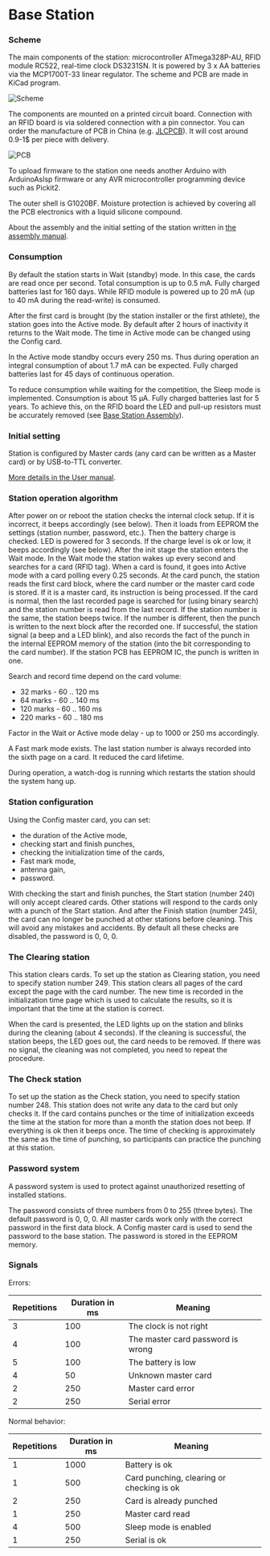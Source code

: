 # Base Station

### Scheme

The main components of the station: microcontroller ATmega328P-AU, RFID module RC522, real-time clock DS3231SN.
It is powered by 3 x AA batteries via the MCP1700T-33 linear regulator.
The scheme and PCB are made in KiCad program.

![](/hardware/BaseStation/prod/v3/sportiduino-base-v3-scheme.png?raw=true "Scheme")

The components are mounted on a printed circuit board.
Connection with an RFID board is via soldered connection with a pin connector.
You can order the manufacture of PCB in China (e.g. [JLCPCB](https://jlcpcb.com/)).
It will cost around 0.9-1$ per piece with delivery.

![](/hardware/BaseStation/prod/v3/sportiduino-base-v3-pcb.png?raw=true "PCB")

To upload firmware to the station one needs another Arduino with ArduinoAsIsp firmware or any 
AVR microcontroller programming device such as Pickit2.

The outer shell is G1020BF.
Moisture protection is achieved by covering all the PCB electronics with a liquid silicone compound.

About the assembly and the initial setting of the station written in [the assembly manual](BaseStationAssembly.md).

### Consumption

By default the station starts in Wait (standby) mode.
In this case, the cards are read once per second.
Total consumption is up to 0.5 mA.
Fully charged batteries last for 160 days.
While RFID module is powered up to 20 mA (up to 40 mA during the read-write) is consumed.

After the first card is brought (by the station installer or the first athlete),
the station goes into the Active mode.
By default after 2 hours of inactivity it returns to the Wait mode.
The time in Active mode can be changed using the Config card.

In the Active mode standby occurs every 250 ms.
Thus during operation an integral consumption of about 1.7 mA can be expected.
Fully charged batteries last for 45 days of continuous operation.

To reduce consumption while waiting for the competition, the Sleep mode is implemented.
Consumption is about 15 µA.
Fully charged batteries last for 5 years.
To achieve this, on the RFID board the LED and pull-up resistors must be accurately removed (see [Base Station Assembly](BaseStationAssembly.md)).

### Initial setting

Station is configured by Master cards (any card can be written as a Master card) or by USB-to-TTL converter.

[More details in the User manual](UserManual.md).

### Station operation algorithm

After power on or reboot the station checks the internal clock setup.
If it is incorrect, it beeps accordingly (see below).
Then it loads from EEPROM the settings (station number, password, etc.).
Then the battery charge is checked.
LED is powered for 3 seconds.
If the charge level is ok or low, it beeps accordingly (see below).
After the init stage the station enters the Wait mode.
In the Wait mode the station wakes up every second and searches for a card (RFID tag).
When a card is found, it goes into Active mode with a card polling every 0.25 seconds.
At the card punch, the station reads the first card block, where the card number or the master card code is stored. 
If it is a master card, its instruction is being processed.
If the card is normal, then the last recorded page is searched for (using binary search) 
and the station number is read from the last record.
If the station number is the same, the station beeps twice.
If the number is different, then the punch is written to the next block after the recorded one.
If successful, the station signal (a beep and a LED blink),
and also records the fact of the punch in the internal EEPROM memory of the station (into the bit corresponding to the card number).
If the station PCB has EEPROM IC, the punch is written in one.

Search and record time depend on the card volume:

- 32 marks - 60 .. 120 ms
- 64 marks - 60 .. 140 ms
- 120 marks - 60 .. 160 ms
- 220 marks - 60 .. 180 ms

Factor in the Wait or Active mode delay - up to 1000 or 250 ms accordingly.

A Fast mark mode exists.
The last station number is always recorded into the sixth page on a card.
It reduced the card lifetime.

During operation, a watch-dog is running which restarts the station should the system hang up.

### Station configuration 

Using the Config master card, you can set:

- the duration of the Active mode,
- checking start and finish punches,
- checking the initialization time of the cards,
- Fast mark mode,
- antenna gain,
- password.

With checking the start and finish punches, the Start station (number 240) will only accept cleared cards.
Other stations will respond to the cards only with a punch of the Start station.
And after the Finish station (number 245), the card can no longer be punched at other stations before cleaning.
This will avoid any mistakes and accidents.
By default all these checks are disabled, the password is 0, 0, 0.

### The Clearing station

This station clears cards.
To set up the station as Clearing station, you need to specify station number 249.
This station clears all pages of the card except the page with the card number.
The new time is recorded in the initialization time page
which is used to calculate the results, so it is important that the time at the station is correct.

When the card is presented, the LED lights up on the station and blinks during the cleaning (about 4 seconds).
If the cleaning is successful, the station beeps, the LED goes out, the card needs to be removed.
If there was no signal, the cleaning was not completed, you need to repeat the procedure.

### The Check station

To set up the station as the Check station, you need to specify station number 248.
This station does not write any data to the card but only checks it.
If the card contains punches or the time of initialization exceeds the time at the station for more than a month
the station does not beep.
If everything is ok then it beeps once.
The time of checking is approximately the same as the time of punching, so participants can practice the punching at this station.

### Password system

A password system is used to protect against unauthorized resetting of installed stations.

The password consists of three numbers from 0 to 255 (three bytes).
The default password is 0, 0, 0.
All master cards work only with the correct password in the first data block.
A Config master card is used to send the password to the base station.
The password is stored in the EEPROM memory.

### Signals

Errors:

| Repetitions | Duration in ms | Meaning |
| --- | --- | --- |
| 3 | 100 | The clock is not right
| 4 | 100 | The master card password is wrong
| 5 | 100 | The battery is low
| 4 |  50 | Unknown master card
| 2 | 250 | Master card error
| 2 | 250 | Serial error

Normal behavior:

| Repetitions | Duration in ms | Meaning |
| --- | --- | --- |
| 1 | 1000 | Battery is ok
| 1 |  500 | Card punching, clearing or checking is ok
| 2 |  250 | Card is already punched
| 1 |  250 | Master card read
| 4 |  500 | Sleep mode is enabled
| 1 |  250 | Serial is ok

